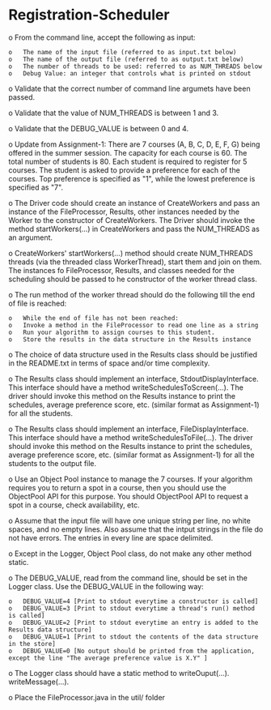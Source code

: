 # Registration-Scheduler

o	From the command line, accept the following as input:
  
    o	The name of the input file (referred to as input.txt below)
    o	The name of the output file (referred to as output.txt below)
    o	The number of threads to be used: referred to as NUM_THREADS below
    o	Debug Value: an integer that controls what is printed on stdout

o	Validate that the correct number of command line argumets have been passed.

o	Validate that the value of NUM_THREADS is between 1 and 3.

o	Validate that the DEBUG_VALUE is between 0 and 4.

o	Update from Assignment-1: There are 7 courses (A, B, C, D, E, F, G) being offered in the summer session. The capacity for each course is 60. The total number of students is 80. Each student is required to register for 5 courses. The student is asked to provide a preference for each of the courses. Top preference is specified as "1", while the lowest preference is specified as "7".

o	The Driver code should create an instance of CreateWorkers and pass an instance of the FileProcessor, Results, other instances needed by the Worker to the constructor of CreateWorkers. The Driver should invoke the method startWorkers(...) in CreateWorkers and pass the NUM_THREADS as an argument.

o	CreateWorkers' startWorkers(...) method should create NUM_THREADS threads (via the threaded class WorkerThread), start them and join on them. The instances fo FileProcessor, Results, and classes needed for the scheduling should be passed to he constructor of the worker thread class.

o	The run method of the worker thread should do the following till the end of file is reached:
    
    o	While the end of file has not been reached:
    o	Invoke a method in the FileProcessor to read one line as a string
    o	Run your algorithm to assign courses to this student.
    o	Store the results in the data structure in the Results instance
    
o	The choice of data structure used in the Results class should be justified in the README.txt in terms of space and/or time complexity.

o	The Results class should implement an interface, StdoutDisplayInterface. This interface should have a method writeSchedulesToScreen(...). The driver should invoke this method on the Results instance to print the schedules, average preference score, etc. (similar format as Assignment-1) for all the students.

o	The Results class should implement an interface, FileDisplayInterface. This interface should have a method writeSchedulesToFile(...). The driver should invoke this method on the Results instance to print the schedules, average preference score, etc. (similar format as Assignment-1) for all the students to the output file.

o	Use an Object Pool instance to manage the 7 courses. If your algorithm requires you to return a spot in a course, then you should use the ObjectPool API for this purpose. You should ObjectPool API to request a spot in a course, check availability, etc.

o	Assume that the input file will have one unique string per line, no white spaces, and no empty lines. Also assume that the intput strings in the file do not have errors. The entries in every line are space delimited.

o	Except in the Logger, Object Pool class, do not make any other method static.

o	The DEBUG_VALUE, read from the command line, should be set in the Logger class. Use the DEBUG_VALUE in the following way:

    o	DEBUG_VALUE=4 [Print to stdout everytime a constructor is called]
    o	DEBUG_VALUE=3 [Print to stdout everytime a thread's run() method is called]
    o	DEBUG_VALUE=2 [Print to stdout everytime an entry is added to the Results data structure]
    o	DEBUG_VALUE=1 [Print to stdout the contents of the data structure in the store]
    o	DEBUG_VALUE=0 [No output should be printed from the application, except the line "The average preference value is X.Y" ]

o	The Logger class should have a static method to writeOuput(...). writeMessage(...).

o	Place the FileProcessor.java in the util/ folder
